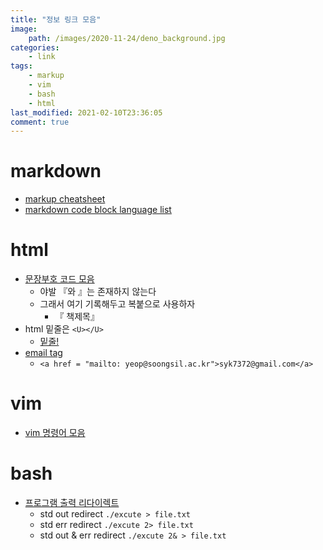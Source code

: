 ```yaml
---
title: "정보 링크 모음"
image:
    path: /images/2020-11-24/deno_background.jpg
categories:
    - link
tags:
    - markup
    - vim
    - bash
    - html
last_modified: 2021-02-10T23:36:05
comment: true
---
```


# markdown
- [markup cheatsheet](https://github.com/adam-p/markdown-here/wiki/Markdown-Cheatsheet)
- [markdown code block language list](https://www.rubycoloredglasses.com/2013/04/languages-supported-by-github-flavored-markdown/)

# html
- [문장부호 코드 모음](http://leebh.net/class/dpub1/html-code.php)
    - 야발 『와 』는 존재하지 않는다
    - 그래서 여기 기록해두고 복붙으로 사용하자
        - 『 책제목』
- html 밑줄은 `<U></U>`
    - <U>밑줄!</U>
- [email tag](https://www.tutorialspoint.com/html/html_email_links.htm)
    - `<a href = "mailto: yeop@soongsil.ac.kr">syk7372@gmail.com</a>`

# vim
- [vim 명령어 모음](https://iamfreeman.tistory.com/entry/vi-vim-편집기-명령어-정리-단축키-모음-목록)

# bash
- [프로그램 출력 리다이렉트](https://jundolssite.wordpress.com/2012/03/31/linux에서-콘솔-내용을-파일로-저장하기/)
    - std out redirect `./excute > file.txt`
    - std err redirect `./excute 2> file.txt`
    - std out & err redirect `./excute 2& > file.txt`
